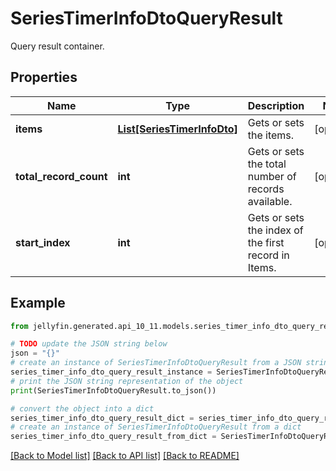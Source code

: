 # SeriesTimerInfoDtoQueryResult

Query result container.

## Properties

Name | Type | Description | Notes
------------ | ------------- | ------------- | -------------
**items** | [**List[SeriesTimerInfoDto]**](SeriesTimerInfoDto.md) | Gets or sets the items. | [optional] 
**total_record_count** | **int** | Gets or sets the total number of records available. | [optional] 
**start_index** | **int** | Gets or sets the index of the first record in Items. | [optional] 

## Example

```python
from jellyfin.generated.api_10_11.models.series_timer_info_dto_query_result import SeriesTimerInfoDtoQueryResult

# TODO update the JSON string below
json = "{}"
# create an instance of SeriesTimerInfoDtoQueryResult from a JSON string
series_timer_info_dto_query_result_instance = SeriesTimerInfoDtoQueryResult.from_json(json)
# print the JSON string representation of the object
print(SeriesTimerInfoDtoQueryResult.to_json())

# convert the object into a dict
series_timer_info_dto_query_result_dict = series_timer_info_dto_query_result_instance.to_dict()
# create an instance of SeriesTimerInfoDtoQueryResult from a dict
series_timer_info_dto_query_result_from_dict = SeriesTimerInfoDtoQueryResult.from_dict(series_timer_info_dto_query_result_dict)
```
[[Back to Model list]](../README.md#documentation-for-models) [[Back to API list]](../README.md#documentation-for-api-endpoints) [[Back to README]](../README.md)


